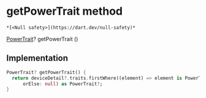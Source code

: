 


# getPowerTrait method




    *[<Null safety>](https://dart.dev/null-safety)*




[PowerTrait](https://yonomi.co/yonomi-sdk/PowerTrait-class.html)? getPowerTrait
()








## Implementation

```dart
PowerTrait? getPowerTrait() {
  return deviceDetail?.traits.firstWhere((element) => element is PowerTrait,
      orElse: null) as PowerTrait?;
}
```







